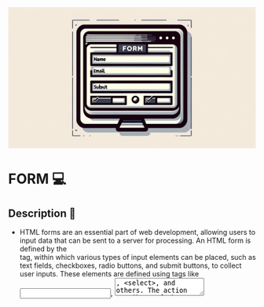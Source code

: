 ![form](https://github.com/Qcarvalhooliveira/holbertonschool-web_front_end/blob/master/form/images/form.png)

# FORM :computer:

## **Description** :speech_balloon:

* HTML forms are an essential part of web development, allowing users to input data that can be sent to a server for processing. An HTML form is defined by the <form> tag, within which various types of input elements can be placed, such as text fields, checkboxes, radio buttons, and submit buttons, to collect user inputs. These elements are defined using tags like <input>, <textarea>, <select>, and others. The action attribute of the <form> tag specifies where the form data should be sent upon submission. The method attribute defines how the data is sent, with the most common methods being GET and POST. The <input> tag is versatile, creating various types of input fields depending on the type attribute. The <label> tag is used to associate a text label with an input element, improving accessibility and user experience. Typically, a submit button is created with <input type="submit"> or <button type="submit">, which sends the form data to the server. For example, a form can be set up to send a POST request to "/submit-data" with the user’s input from a text field named name, with a submit button at the end of the form to trigger the data submission. Forms are a fundamental aspect of interactive websites, enabling user interactions and data collection.


## **What we should learn from this project:** :bookmark_tabs:

* How to create an HTML5 form
* How to choose the right input type
* How to constrain a form field with regular expressions
* How to style inputs for invalid, valid, and required fields
* How to build a a comment form
* How to build a simple search form
* How to create usable and accessible forms

## **Tasks** :books:

#### **0. basic comment structure**

#### **1. more comment basic structure**

#### **2. create labels and input container**

#### **3. create the inputs**

#### **4. add help messages**

#### **5. add pure HTML / CSS error handling**

#### **6. add the search form**


## **Author** :black_nib:

* **Queise Carvalho de Oliveira** - [Queise Oliveira](https://github.com/Qcarvalhooliveira)


## License :page_with_curl:
This project is licensed under the [MIT License](https://opensource.org/license/mit/).




